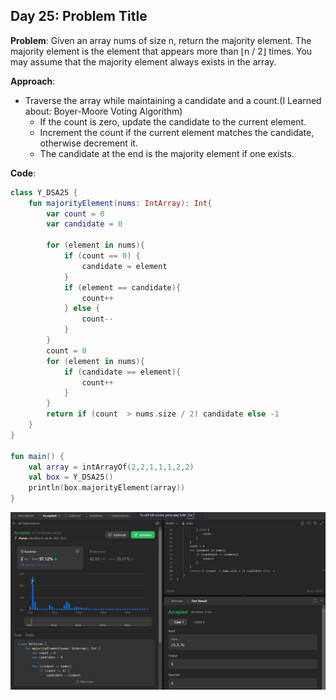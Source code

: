## Day 25: Problem Title

**Problem**: Given an array nums of size n, return the majority element.
                 The majority element is the element that appears more than ⌊n / 2⌋ times. You may assume that the majority element always exists in the array. 

**Approach**: 
- Traverse the array while maintaining a candidate and a count.(I Learned about: Boyer-Moore Voting Algorithm)
    - If the count is zero, update the candidate to the current element.
    - Increment the count if the current element matches the candidate, otherwise decrement it.
    - The candidate at the end is the majority element if one exists.

**Code**:
```kotlin
class Y_DSA25 {
    fun majorityElement(nums: IntArray): Int{
        var count = 0
        var candidate = 0

        for (element in nums){
            if (count == 0) {
                candidate = element
            }
            if (element == candidate){
                count++
            } else {
                count--
            }
        }
        count = 0
        for (element in nums){
            if (candidate == element){
                count++
            }
        }
        return if (count  > nums.size / 2) candidate else -1
    }
}

fun main() {
    val array = intArrayOf(2,2,1,1,1,2,2)
    val box = Y_DSA25()
    println(box.majorityElement(array))
}
```
![Day 25 Output](./Day25-Screenshot.png)
